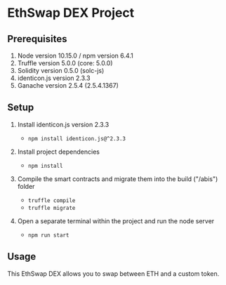 # EthSwap DEX Project

## Prerequisites

1. Node version 10.15.0 / npm version 6.4.1
2. Truffle version 5.0.0 (core: 5.0.0)
3. Solidity version 0.5.0 (solc-js)
4. identicon.js version 2.3.3
5. Ganache version 2.5.4 (2.5.4.1367)

## Setup

1. Install identicon.js version 2.3.3

   - `npm install identicon.js@^2.3.3`

2. Install project dependencies

   - `npm install`

3. Compile the smart contracts and migrate them into the build ("/abis") folder

   - `truffle compile`
   - `truffle migrate`

4. Open a separate terminal within the project and run the node server
   - `npm run start`

## Usage

This EthSwap DEX allows you to swap between ETH and a custom token.
